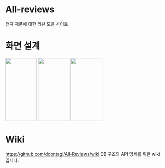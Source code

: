 # All-reviews
전자 제품에 대한 리뷰 모음 사이트

# 화면 설계

<img src="https://user-images.githubusercontent.com/13433216/90044250-58f2b780-dd08-11ea-907d-713396bac05d.jpg" width="100" height="200"> <img src="https://user-images.githubusercontent.com/13433216/90173272-2e276280-dddf-11ea-9f92-294b08720720.jpg" width="100" height="200"> <img src="https://user-images.githubusercontent.com/13433216/90173441-67f86900-dddf-11ea-8886-96246b538a0a.jpg" width="100" height="200">

# Wiki

https://github.com/doontagi/All-Reviews/wiki
DB 구조와 API 명세를 위한 wiki입니다.
